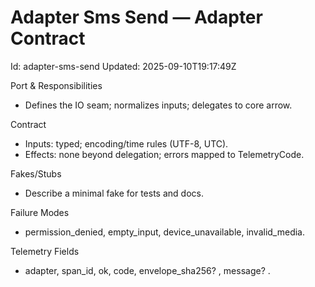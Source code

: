 # Adapter Sms Send — Adapter Contract

Id: adapter-sms-send
Updated: 2025-09-10T19:17:49Z

Port & Responsibilities
- Defines the IO seam; normalizes inputs; delegates to core arrow.

Contract
- Inputs: typed; encoding/time rules (UTF-8, UTC).
- Effects: none beyond delegation; errors mapped to TelemetryCode.

Fakes/Stubs
- Describe a minimal fake for tests and docs.

Failure Modes
- permission_denied, empty_input, device_unavailable, invalid_media.

Telemetry Fields
- adapter, span_id, ok, code, envelope_sha256? , message? .

